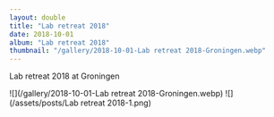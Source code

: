 ```yaml
---
layout: double
title: "Lab retreat 2018"
date: 2018-10-01
album: "Lab retreat 2018"
thumbnail: "/gallery/2018-10-01-Lab retreat 2018-Groningen.webp"
---
```


 Lab retreat 2018 at Groningen
 
![](/gallery/2018-10-01-Lab retreat 2018-Groningen.webp)
![](/assets/posts/Lab retreat 2018-1.png)

